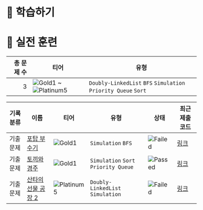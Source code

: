 # 📖 학습하기

# 🥇 실전 훈련
|총 문제 수|티어|유형|
|---:|---|---|
|3|![Gold1][g1] ~ ![Platinum5][p5]|`Doubly-LinkedList` `BFS` `Simulation` `Priority Queue` `Sort`|

|기록분류|이름|티어|유형|상태|최근 제출 코드|
|---|---|---|---|---|---|
|기출문제|[포탑 부수기](https://www.codetree.ai/training-field/frequent-problems/problems/destroy-the-turret)|![Gold1][g1]|`Simulation` `BFS`|![Failed][failed]|[링크](https://github.com/J-Heetae/Algorithm/blob/main/241207/%ED%8F%AC%ED%83%91%20%EB%B6%80%EC%88%98%EA%B8%B0/destroy-the-turret.java)|
|기출문제|[토끼와 경주](https://www.codetree.ai/training-field/frequent-problems/problems/rabit-and-race)|![Gold1][g1]|`Simulation` `Sort` `Priority Queue`|![Passed][passed]|[링크](https://github.com/J-Heetae/Algorithm/blob/main/241207/%ED%86%A0%EB%81%BC%EC%99%80%20%EA%B2%BD%EC%A3%BC/rabit-and-race.java)|
|기출문제|[산타의 선물 공장 2](https://www.codetree.ai/training-field/frequent-problems/problems/santa-gift-factory-2)|![Platinum5][p5]|`Doubly-LinkedList` `Simulation`|![Failed][failed]|[링크](https://github.com/J-Heetae/Algorithm/blob/main/241207/%EC%82%B0%ED%83%80%EC%9D%98%20%EC%84%A0%EB%AC%BC%20%EA%B3%B5%EC%9E%A5%202/santa-gift-factory-2.java)|










[b5]: https://img.shields.io/badge/Bronze_5-%235D3E31.svg
[b4]: https://img.shields.io/badge/Bronze_4-%235D3E31.svg
[b3]: https://img.shields.io/badge/Bronze_3-%235D3E31.svg
[b2]: https://img.shields.io/badge/Bronze_2-%235D3E31.svg
[b1]: https://img.shields.io/badge/Bronze_1-%235D3E31.svg
[s5]: https://img.shields.io/badge/Silver_5-%23394960.svg
[s4]: https://img.shields.io/badge/Silver_4-%23394960.svg
[s3]: https://img.shields.io/badge/Silver_3-%23394960.svg
[s2]: https://img.shields.io/badge/Silver_2-%23394960.svg
[s1]: https://img.shields.io/badge/Silver_1-%23394960.svg
[g5]: https://img.shields.io/badge/Gold_5-%23FFC433.svg
[g4]: https://img.shields.io/badge/Gold_4-%23FFC433.svg
[g3]: https://img.shields.io/badge/Gold_3-%23FFC433.svg
[g2]: https://img.shields.io/badge/Gold_2-%23FFC433.svg
[g1]: https://img.shields.io/badge/Gold_1-%23FFC433.svg
[p5]: https://img.shields.io/badge/Platinum_5-%2376DDD8.svg
[p4]: https://img.shields.io/badge/Platinum_4-%2376DDD8.svg
[p3]: https://img.shields.io/badge/Platinum_3-%2376DDD8.svg
[p2]: https://img.shields.io/badge/Platinum_2-%2376DDD8.svg
[p1]: https://img.shields.io/badge/Platinum_1-%2376DDD8.svg
[passed]: https://img.shields.io/badge/Passed-%23009D27.svg
[failed]: https://img.shields.io/badge/Failed-%23D24D57.svg
[easy]: https://img.shields.io/badge/쉬움-%235cb85c.svg?for-the-badge
[medium]: https://img.shields.io/badge/보통-%23FFC433.svg?for-the-badge
[hard]: https://img.shields.io/badge/어려움-%23D24D57.svg?for-the-badge